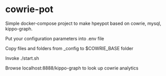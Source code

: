# cowrie-pot

Simple docker-compose project to make hpeypot based on cowrie, mysql, kippo-graph.

Put your configuration parameters into .env file

Copy files and folders from _config to $COWRIE_BASE folder

Invoke ./start.sh

Browse localhost:8888/kippo-graph to look up cowrie analytics
